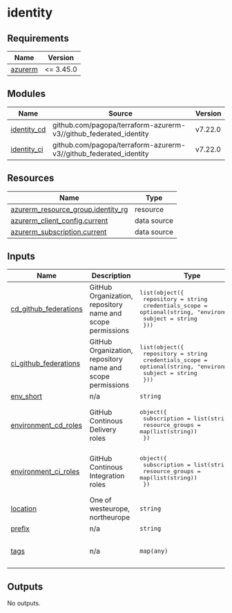 # identity

<!-- BEGINNING OF PRE-COMMIT-TERRAFORM DOCS HOOK -->
## Requirements

| Name | Version |
|------|---------|
| <a name="requirement_azurerm"></a> [azurerm](#requirement\_azurerm) | <= 3.45.0 |

## Modules

| Name | Source | Version |
|------|--------|---------|
| <a name="module_identity_cd"></a> [identity\_cd](#module\_identity\_cd) | github.com/pagopa/terraform-azurerm-v3//github_federated_identity | v7.22.0 |
| <a name="module_identity_ci"></a> [identity\_ci](#module\_identity\_ci) | github.com/pagopa/terraform-azurerm-v3//github_federated_identity | v7.22.0 |

## Resources

| Name | Type |
|------|------|
| [azurerm_resource_group.identity_rg](https://registry.terraform.io/providers/hashicorp/azurerm/latest/docs/resources/resource_group) | resource |
| [azurerm_client_config.current](https://registry.terraform.io/providers/hashicorp/azurerm/latest/docs/data-sources/client_config) | data source |
| [azurerm_subscription.current](https://registry.terraform.io/providers/hashicorp/azurerm/latest/docs/data-sources/subscription) | data source |

## Inputs

| Name | Description | Type | Default | Required |
|------|-------------|------|---------|:--------:|
| <a name="input_cd_github_federations"></a> [cd\_github\_federations](#input\_cd\_github\_federations) | GitHub Organization, repository name and scope permissions | <pre>list(object({<br>    repository        = string<br>    credentials_scope = optional(string, "environment")<br>    subject           = string<br>  }))</pre> | n/a | yes |
| <a name="input_ci_github_federations"></a> [ci\_github\_federations](#input\_ci\_github\_federations) | GitHub Organization, repository name and scope permissions | <pre>list(object({<br>    repository        = string<br>    credentials_scope = optional(string, "environment")<br>    subject           = string<br>  }))</pre> | n/a | yes |
| <a name="input_env_short"></a> [env\_short](#input\_env\_short) | n/a | `string` | n/a | yes |
| <a name="input_environment_cd_roles"></a> [environment\_cd\_roles](#input\_environment\_cd\_roles) | GitHub Continous Delivery roles | <pre>object({<br>    subscription    = list(string)<br>    resource_groups = map(list(string))<br>  })</pre> | n/a | yes |
| <a name="input_environment_ci_roles"></a> [environment\_ci\_roles](#input\_environment\_ci\_roles) | GitHub Continous Integration roles | <pre>object({<br>    subscription    = list(string)<br>    resource_groups = map(list(string))<br>  })</pre> | n/a | yes |
| <a name="input_location"></a> [location](#input\_location) | One of westeurope, northeurope | `string` | n/a | yes |
| <a name="input_prefix"></a> [prefix](#input\_prefix) | n/a | `string` | n/a | yes |
| <a name="input_tags"></a> [tags](#input\_tags) | n/a | `map(any)` | <pre>{<br>  "CreatedBy": "Terraform"<br>}</pre> | no |

## Outputs

No outputs.
<!-- END OF PRE-COMMIT-TERRAFORM DOCS HOOK -->
